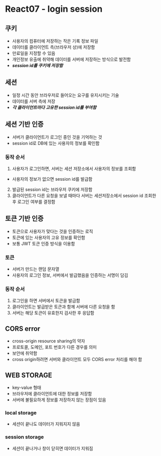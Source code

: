 # React07 - login session

## 쿠키
- 사용자의 컴퓨터에 저장하는 작은 기록 정보 파일
- 데이터를 클라이언트 측(브라우저 상)에 저장함
- 만료일을 지정할 수 있음
- 개인정보 유출에 취약해 데이터를 서버에 저장하는 방식으로 발전함
- **_session id를 쿠키에 저장함_**


## 세션
- 일정 시간 동안 브라우저로 들어오는 요구를 유지시키는 기술
- 데이터를 서버 측에 저장
- **_각 클라이언트마다 고유한 session id를 부여함_**


## 세션 기반 인증
- 서버가 클라이언트가 로그인 중인 것을 기억하는 것
- session id로 DB에 있는 사용자의 정보를 확인함

### 동작 순서
1) 사용자가 로그인하면, 서버는 세션 저장소에서 사용자의 정보를 조회함
- 사용자의 정보가 없으면 session id를 발급함
2) 발급된 session id는 브라우저 쿠키에 저장함
3) 클라이언트가 다른 요청을 보낼 때마다 서버는 세션저장소에서 session id 조회한 후 로그인 여부를 결정함


## 토큰 기반 인증
- 토큰으로 사용자가 맞다는 것을 인증하는 로직
- 토큰에 있는 사용자의 고유 정보를 확인함
- 보통 JWT 토큰 인증 방식을 이용함

### 토큰
- 서버가 만드는 랜덤 문자열
- 사용자의 로그인 정보, 서버에서 발급했음을 인증하는 서명이 담김

### 동작 순서
1) 로그인을 하면 서버에서 토큰을 발급함
2) 클라이언트는 발급받은 토큰과 함께 서버에 다른 요청을 함
3) 서버는 해당 토큰이 유효한지 검사한 후 응답함


## CORS error
- cross-origin resource sharing의 약자
- 프로토콜, 도메인, 포트 번호가 다른 경우를 의미
- 보안에 취약함
- cross origin하려면 서버와 클라이언트 모두 CORS error 처리를 해야 함

## WEB STORAGE
- key-value 형태
- 브라우저에 클라이언트에 대한 정보를 저장함
- 서버에 불필요하게 정보를 저장하지 않는 장점이 있음

### local storage
- 세션이 끝나도 데이터가 지워지지 않음


### session storage
- 세션이 끝나거나 창이 닫히면 데이터가 지워짐
